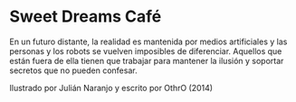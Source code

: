 Sweet Dreams Café
===

En un futuro distante, la realidad es mantenida por medios artificiales y las personas y los robots se vuelven imposibles de diferenciar. Aquellos que están fuera de ella tienen que trabajar para mantener la ilusión y soportar secretos que no pueden confesar.

Ilustrado por Julián Naranjo y escrito por OthrO
(2014)
